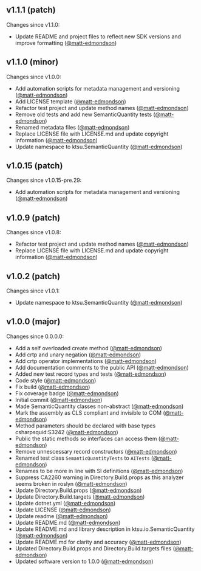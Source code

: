 ## v1.1.1 (patch)

Changes since v1.1.0:

- Update README and project files to reflect new SDK versions and improve formatting ([@matt-edmondson](https://github.com/matt-edmondson))

## v1.1.0 (minor)

Changes since v1.0.0:

- Add automation scripts for metadata management and versioning ([@matt-edmondson](https://github.com/matt-edmondson))
- Add LICENSE template ([@matt-edmondson](https://github.com/matt-edmondson))
- Refactor test project and update method names ([@matt-edmondson](https://github.com/matt-edmondson))
- Remove old tests and add new SemanticQuantity tests ([@matt-edmondson](https://github.com/matt-edmondson))
- Renamed metadata files ([@matt-edmondson](https://github.com/matt-edmondson))
- Replace LICENSE file with LICENSE.md and update copyright information ([@matt-edmondson](https://github.com/matt-edmondson))
- Update namespace to ktsu.SemanticQuantity ([@matt-edmondson](https://github.com/matt-edmondson))

## v1.0.15 (patch)

Changes since v1.0.15-pre.29:

- Add automation scripts for metadata management and versioning ([@matt-edmondson](https://github.com/matt-edmondson))

## v1.0.9 (patch)

Changes since v1.0.8:

- Refactor test project and update method names ([@matt-edmondson](https://github.com/matt-edmondson))
- Replace LICENSE file with LICENSE.md and update copyright information ([@matt-edmondson](https://github.com/matt-edmondson))

## v1.0.2 (patch)

Changes since v1.0.1:

- Update namespace to ktsu.SemanticQuantity ([@matt-edmondson](https://github.com/matt-edmondson))

## v1.0.0 (major)

Changes since 0.0.0.0:

- Add a self overloaded create method ([@matt-edmondson](https://github.com/matt-edmondson))
- Add crtp and unary negation ([@matt-edmondson](https://github.com/matt-edmondson))
- Add crtp operator implementations ([@matt-edmondson](https://github.com/matt-edmondson))
- Add documentation comments to the public API ([@matt-edmondson](https://github.com/matt-edmondson))
- Added new test record types and tests ([@matt-edmondson](https://github.com/matt-edmondson))
- Code style ([@matt-edmondson](https://github.com/matt-edmondson))
- Fix build ([@matt-edmondson](https://github.com/matt-edmondson))
- Fix coverage badge ([@matt-edmondson](https://github.com/matt-edmondson))
- Initial commit ([@matt-edmondson](https://github.com/matt-edmondson))
- Made SemanticQuantity classes non-abstract ([@matt-edmondson](https://github.com/matt-edmondson))
- Mark the assembly as CLS compliant and invisible to COM ([@matt-edmondson](https://github.com/matt-edmondson))
- Method parameters should be declared with base types csharpsquid:S3242 ([@matt-edmondson](https://github.com/matt-edmondson))
- Public the static methods so interfaces can access them ([@matt-edmondson](https://github.com/matt-edmondson))
- Remove unnescessary record constructors ([@matt-edmondson](https://github.com/matt-edmondson))
- Renamed test class `SemanticQuantityTests` to `AITests` ([@matt-edmondson](https://github.com/matt-edmondson))
- Renames to be more in line with SI definitions ([@matt-edmondson](https://github.com/matt-edmondson))
- Suppress CA2260 warning in Directory.Build.props as this analyzer seems broken in roslyn ([@matt-edmondson](https://github.com/matt-edmondson))
- Update Directory.Build.props ([@matt-edmondson](https://github.com/matt-edmondson))
- Update Directory.Build.targets ([@matt-edmondson](https://github.com/matt-edmondson))
- Update dotnet.yml ([@matt-edmondson](https://github.com/matt-edmondson))
- Update LICENSE ([@matt-edmondson](https://github.com/matt-edmondson))
- Update readme ([@matt-edmondson](https://github.com/matt-edmondson))
- Update README.md ([@matt-edmondson](https://github.com/matt-edmondson))
- Update README.md and library description in ktsu.io.SemanticQuantity ([@matt-edmondson](https://github.com/matt-edmondson))
- Update README.md for clarity and accuracy ([@matt-edmondson](https://github.com/matt-edmondson))
- Updated Directory.Build.props and Directory.Build.targets files ([@matt-edmondson](https://github.com/matt-edmondson))
- Updated software version to 1.0.0 ([@matt-edmondson](https://github.com/matt-edmondson))



